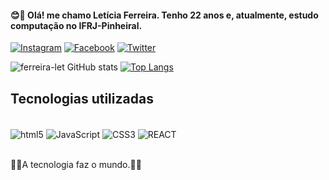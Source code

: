 


#### 😊👋 Olá! me chamo Letícia Ferreira. Tenho 22 anos e, atualmente, estudo computação no IFRJ-Pinheiral. 
[![Instagram](https://img.shields.io/badge/Instagram-E4405F?style=for-the-badge&logo=instagram&logoColor=white)](https://www.instagram.com/letsfsilva/)
[![Facebook](https://img.shields.io/badge/Facebook-1877F2?style=for-the-badge&logo=facebook&logoColor=white)](https://www.facebook.com/letsfsilva/)
[![Twitter](https://img.shields.io/badge/Twitter-1DA1F2?style=for-the-badge&logo=twitter&logoColor=white)](https://twitter.com/mleticia315)

![ferreira-let GitHub stats](https://github-readme-stats.vercel.app/api?username=ferreira-let&show_icons=true&theme=synthwave)
[![Top Langs](https://github-readme-stats.vercel.app/api/top-langs/?username=ferreira-let)](https://github.com/anuraghazra/github-readme-stats)


## Tecnologias utilizadas

<div style="display: inline block"><br/> 
<img align="center" alt="html5" src="https://img.shields.io/badge/HTML5-E34F26?style=for-the-badge&logo=html5&logoColor=white">
<img align="center" alt="JavaScript" src="https://img.shields.io/badge/JavaScript-F7DF1E?style=for-the-badge&logo=javascript&logoColor=black">
<img align="center" alt="CSS3" src="https://img.shields.io/badge/CSS3-1572B6?style=for-the-badge&logo=css3&logoColor=white">
<img align="center" alt="REACT" src="https://img.shields.io/badge/React-20232A?style=for-the-badge&logo=react&logoColor=61DAFB">
</div><br/> 

🚀🚀A tecnologia faz o mundo.🚀🚀


